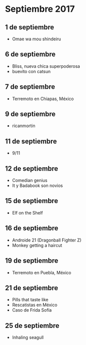Septiembre 2017
===========

## 1 de septiembre
 - Omae wa mou shindeiru 

## 6 de septiembre
 - Bliss, nueva chica superpoderosa
 - buevito con catsun

## 7 de septiembre
 - Terremoto en Chiapas, México
 
## 9 de septiembre
 - ricanmortin
 
## 11 de septiembre
 - 9/11
 
## 12 de septiembre
 - Comedian genius
 - It y Badabook son novios
 
## 15 de septiembre
 - Elf on the Shelf
 
## 16 de septiembre
 - Androide 21 (Dragonball Fighter Z)
 - Monkey getting a haircut

## 19 de septiembre
 - Terremoto en Puebla, México

## 21 de septiembre
 - Pills that taste like
 - Rescatistas en México
 - Caso de Frida Sofía
 
## 25 de septiembre 
 - Inhaling seagull
